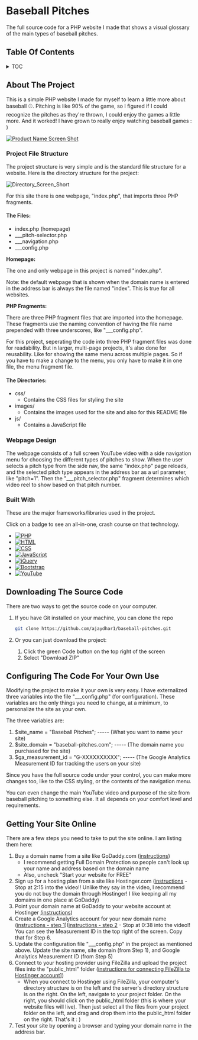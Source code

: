 # Baseball Pitches
The full source code for a PHP website I made that shows a visual glossary of the main types of baseball pitches.

<!-- TOC -->
## Table Of Contents

<!-- TABLE OF CONTENTS -->
<details>
  <summary>TOC</summary>
  <ol>
    <li>
      <a href="#about-the-project">About The Project</a>
      <ul>
         <li><a href="#project-file-structure">Project File Structure</a></li>
         <ul>
            <li><a href="#the-files">The Files</a></li>
            <li><a href="#the-directories">The Directories</a></li>
         </ul>
         <li><a href="#webpage-design">Webpage Design</a></li>
         <li><a href="#built-with">Built With</a></li>
      </ul>
    </li>
    <li><a href="#downloading-the-source-code">Downloading The Source Code</a></li>
    <li><a href="#configuring-the-code-for-your-own-use">Configuring The Code For Your Own Use</a></li>
    <li><a href="#getting-your-site-online">Getting Your Site Online</a></li>
  </ol>
</details>


<!-- ABOUT THE PROJECT -->
## About The Project

This is a simple PHP website I made for myself to learn a little more about baseball ⚾. Pitching is like 90% of the game, so I figured if I could recognize the pitches as they're thrown, I could enjoy the games a little more. And it worked! I have grown to really enjoy watching baseball games : )

[![Product Name Screen Shot][product-screenshot]](https://baseball-pitches.com)

### Project File Structure

The project structure is very simple and is the standard file structure for a website. Here is the directory structure for the project:

![Directory_Screen_Short][directory-screenshot]

For this site there is one webpage, "index.php", that imports three PHP fragments. 

#### The Files:

* index.php (homepage)
* ___pitch-selector.php
* ___navigation.php
* ___config.php

**Homepage:**

The one and only webpage in this project is named "index.php".

Note: the default webpage that is shown when the domain name is entered in the address bar is always the file named "index". This is true for all websites.

**PHP Fragments:**

There are three PHP fragment files that are imported into the homepage. These fragments use the naming convention of having the file name prepended with three underscores, like "___config.php".

For this project, seperating the code into three PHP fragment files was done for readability. But in larger, multi-page projects, it's also done for reusability. Like for showing the same menu across multiple pages. So if you have to make a change to the menu, you only have to make it in one file, the menu fragment file.

#### The Directories:

* css/
   * Contains the CSS files for styling the site
* images/
   * Contains the images used for the site and also for this README file
* js/
   * Contains a JavaScript file

### Webpage Design

The webpage consists of a full screen YouTube video with a side navigation menu for choosing the different types of pitches to show. When the user selects a pitch type from the side nav, the same "index.php" page reloads, and the selected pitch type appears in the address bar as a url parameter, like "pitch=1". Then the "___pitch_selector.php" fragment determines which video reel to show based on that pitch number.

### Built With

These are the major frameworks/libraries used in the project.

Click on a badge to see an all-in-one, crash course on that technology.

* [![PHP](https://img.shields.io/badge/PHP-777BB4?style=for-the-badge&logo=php&logoColor=white)](https://www.youtube.com/watch?v=pWBRjQBWuYA)
* [![HTML](https://img.shields.io/badge/HMTL-E34F26?style=for-the-badge&logo=html5&logoColor=white)](https://www.youtube.com/watch?v=kDyJN7qQETA)
* [![CSS](https://img.shields.io/badge/CSS-1572B6?style=for-the-badge&logo=css3&logoColor=white)](https://www.youtube.com/watch?v=CUxH_rWSI1k)
* [![JavaScript](https://img.shields.io/badge/JavaScript-F7DF1E?style=for-the-badge&logo=javascript&logoColor=323330)](https://www.youtube.com/playlist?list=PLBA965A22D89CF13B)
* [![jQuery](https://img.shields.io/badge/jQuery-0769AD?style=for-the-badge&logo=jquery&logoColor=white)](https://www.youtube.com/watch?v=BWXggB-T1jQ)
* [![Bootstrap](https://img.shields.io/badge/Bootstrap-7952B3?style=for-the-badge&logo=bootstrap&logoColor=white)](https://www.youtube.com/watch?v=Jyvffr3aCp0)
* [![YouTube](https://img.shields.io/badge/YouTube-FF0000?style=for-the-badge&logo=youtube&logoColor=white)](https://developers.google.com/youtube/iframe_api_reference)

<!-- DOWNLOADING THE SOURCE CODE -->
## Downloading The Source Code

There are two ways to get the source code on your computer.

1. If you have Git installed on your machine, you can clone the repo
   ```sh
   git clone https://github.com/ajaydhar1/baseball-pitches.git
   ```
2. Or you can just download the project:
   
   1. Click the green Code button on the top right of the screen
   2. Select "Download ZIP"


<!-- CONFIGURING THE CODE FOR YOUR OWN USE -->
## Configuring The Code For Your Own Use

Modifying the project to make it your own is very easy. I have externalized three variables into the file "___config.php" (for configuration). These variables are the only things you need to change, at a minimum, to personalize the site as your own.

The three variables are:

1. $site_name = "Baseball Pitches"; ----- (What you want to name your site)
2. $site_domain = "baseball-pitches.com"; ----- (The domain name you purchased for the site)
3. $ga_measurement_id = "G-XXXXXXXXXX"; ----- (The Google Analytics Measurement ID for tracking the users on your site)

Since you have the full source code under your control, you can make more changes too, like to the CSS styling, or the contents of the navigation menu.

You can even change the main YouTube video and purpose of the site from baseball pitching to something else. It all depends on your comfort level and requirements.

<!-- GETTING YOUR SITE ONLINE -->
## Getting Your Site Online

There are a few steps you need to take to put the site online. I am listing them here:

1. Buy a domain name from a site like GoDaddy.com ([instructions](https://www.godaddy.com/how-to/real-tips-from-real-guides/how-to-buy-a-domain-with-godaddy))
   * I recommend getting Full Domain Protection so people can't look up your name and address based on the domain name
   * Also, uncheck "Start your website for FREE"
3. Sign up for a hosting plan from a site like Hostinger.com ([instructions](https://www.youtube.com/watch?v=s8OwGRqmdMs) - Stop at 2:15 into the video!! Unlike they say in the video, I recommend you do not buy the domain through Hostinger! I like keeping all my domains in one place at GoDaddy)
4. Point your domain name at GoDaddy to your website account at Hostinger [(instructions](https://www.youtube.com/watch?v=k7M1p3ExdfM))
5. Create a Google Analytics account for your new domain name ([instructions - step 1](https://www.youtube.com/watch?v=ybK-VUAxZ_8))([instructions - step 2](https://www.youtube.com/watch?v=kYdRHSH2l8k) - Stop at 0:38 into the video!! You can see the Measurement ID in the top right of the screen. Copy that for Step 6.
6. Update the configuration file "___config.php" in the project as mentioned above. Update the site name, site domain (from Step 1), and Google Analytics Measurement ID (from Step 5)
7. Connect to your hosting provider using FileZilla and upload the project files into the "public_html" folder ([instructions for connecting FileZilla to Hostinger account](https://www.youtube.com/watch?v=efgPQw0Aq2A)])
   * When you connect to Hostinger using FileZilla, your computer's directory structure is on the left and the server's directory structure is on the right. On the left, navigate to your project folder. On the right, you should click on the public_html folder (this is where your website files will live). Then just select all the files from your project folder on the left, and drag and drop them into the public_html folder on the right. That's it : )
8. Test your site by opening a browser and typing your domain name in the address bar.

<!-- MARKDOWN LINKS & IMAGES -->
<!-- https://www.markdownguide.org/basic-syntax/#reference-style-links -->
[product-screenshot]: https://baseball-pitches.com/images/screenshot.jpg
[directory-screenshot]: https://baseball-pitches.com/images/directory-structure.jpg
